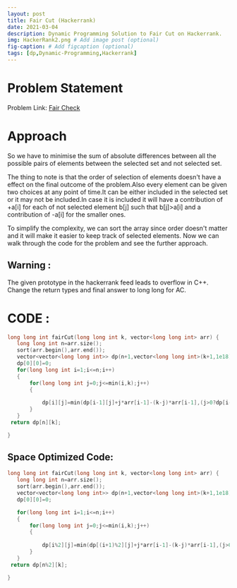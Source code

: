```yaml
---
layout: post
title: Fair Cut (Hackerrank)
date: 2021-03-04 
description: Dynamic Programming Solution to Fair Cut on Hackerrank.
img: HackerRank2.png # Add image post (optional)
fig-caption: # Add figcaption (optional)
tags: [dp,Dynamic-Programming,Hackerrank]
---
```

# Problem Statement

Problem Link: [Fair Check](https://www.hackerrank.com/challenges/fair-cut/problem)

# Approach


So we have to minimise the sum of  absolute differences between all the possible pairs of elements between the selected set and not selected set.


The thing to note is that the order of selection of elements doesn't have a effect on the final outcome of the problem.Also every element can be given two choices at any point of time.It can be either included in the selected set or it may not be included.In case it is included it will have a contribution of +a[i] for each of not selected element b[j] such that b[j]>a[i] and a contribution of -a[i] for the smaller ones.


To simplify the complexity, we can sort the array since order doesn't matter and it will make it easier to keep track of selected elements.
Now we can walk through the code for the problem and see the further approach.

## Warning : 
The given prototype in the hackerrank feed leads to overflow in C++. Change the return types and final answer to long long for AC.

# CODE :
``` cpp
long long int fairCut(long long int k, vector<long long int> arr) {
   long long int n=arr.size();
   sort(arr.begin(),arr.end());
   vector<vector<long long int>> dp(n+1,vector<long long int>(k+1,1e18));
   dp[0][0]=0;
   for(long long int i=1;i<=n;i++)
   {
       for(long long int j=0;j<=min(i,k);j++)
       {
           
           dp[i][j]=min(dp[i-1][j]+j*arr[i-1]-(k-j)*arr[i-1],(j>0?dp[i-1][j-1]+(i-j)*arr[i-1]-(n-k-i+j)*arr[i-1]:(long long)1e18));
       }
   }
 return dp[n][k];

}
```
## Space Optimized Code:
``` cpp
long long int fairCut(long long int k, vector<long long int> arr) {
   long long int n=arr.size();
   sort(arr.begin(),arr.end());
   vector<vector<long long int>> dp(n+1,vector<long long int>(k+1,1e18));
   dp[0][0]=0;

   for(long long int i=1;i<=n;i++)
   {
       for(long long int j=0;j<=min(i,k);j++)
       {
           
           dp[i%2][j]=min(dp[(i+1)%2][j]+j*arr[i-1]-(k-j)*arr[i-1],(j>0?dp[(i+1)%2][j-1]+(i-j)*arr[i-1]-(n-k-i+j)*arr[i-1]:(long long)1e18));
       }
   }
 return dp[n%2][k];

}
```

